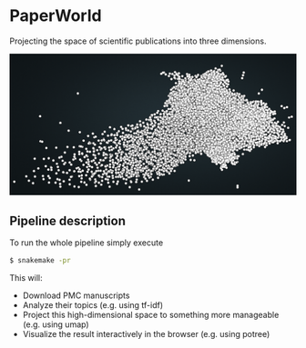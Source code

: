 # PaperWorld

Projecting the space of scientific publications into three dimensions.

![exemplary pointcloud](docs/pointcloud.png)

## Pipeline description

To run the whole pipeline simply execute

```bash
$ snakemake -pr
```

This will:

* Download PMC manuscripts
* Analyze their topics (e.g. using tf-idf)
* Project this high-dimensional space to something more manageable (e.g. using umap)
* Visualize the result interactively in the browser (e.g. using potree)
